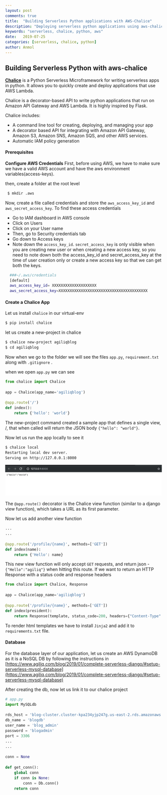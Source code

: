 ```yaml
---
layout: post
comments: true
title:  "Building Serverless Python applications with AWS-Chalice"
description: "Deploying serverless python applications using aws-chalice"
keywords: "serverless, chalice, python, aws"
date:   2019-07-25
categories: [serverless, chalice, python]
author: Anmol
---
```


<!-- Building and Deploying Serverless Python applications with Chalice -->

## Building Serverless Python with aws-chalice

**[Chalice](https://github.com/aws/chalice)** is a Python Serverless Microframework for writing serverless apps in python. It allows you to quickly create and deploy applications that use AWS Lambda. 

Chalice is a decorator-based API to write python applications that run on Amazon API Gateway and AWS Lambda. It is highly inspired by Flask.


<!-- Chalice is its own framework it doesn't have any compatibility with flask, they both are simple and used for similar things so there may be some superficial similarities. So, you should not be able to simply make a few changes to a Flask app and turn it into a Chalice app. -->


Chalice includes:
* A command line tool for creating, deploying, and managing your app
* A decorator based API for integrating with Amazon API Gateway, Amazon S3, Amazon SNS, Amazon SQS, and other AWS services.
* Automatic IAM policy generation




#### Prerequisites 
**Configure AWS Credentials** 
First, before using AWS, we have to make sure we have a valid AWS account and have the aws environment variables(access-keys).

then, create a folder at the root level

```sh
 $ mkdir .aws
```

Now, create a file called credentials and store the `aws_access_key_id` and `aws_secret_access_key`. To find these access credentials

- Go to IAM dashboard in AWS console
- Click on Users
- Click on your User name
- Then, go to Security credentials tab
- Go down to Access keys
- Note down the `access_key_id`. `secret_access_key` is only visible when you are creating new user or when creating a new access key, so you need to note down both the access_key_id and secret_access_key at the time of user creation only or create a new access key so that we can get both the keys.

```sh
  ###~/.aws/credentials
  [default]
  aws_access_key_id= XXXXXXXXXXXXXXXXXXXX
  aws_secret_access_key=XXXXXXXXXXXXXXXXXXXXXXXXXXXXXXXXXXXXXXXX
```

#### Create a Chalice App

Let us install `chalice` in our virtual-env

```sh
$ pip install chalice
```

let us create a new-project in chalice

```sh
$ chalice new-project agiliqblog
$ cd agiliqblog

```

Now when we go to the folder we will see the files `app.py`, `requirement.txt` 
along with `.gitignore` .

when we open `app.py` we can see 

```py
from chalice import Chalice

app = Chalice(app_name='agiliqblog')

@app.route('/')
def index():
    return {'hello': 'world'}
```

The new-project command created a sample app that defines a single view, /, that when called will return the JSON body `{"hello": "world"}`.

Now let us run the app locally to see it 

```sh
$ chalice local
Restarting local dev server.
Serving on http://127.0.0.1:8000
```

![](/assets/images/chalice/localhost-1.png)

The `@app.route()` decorator is the Chalice view function (similar to a django view function), which takes a URL as its first parameter.

Now let us add another view function


```py
...
...

@app.route('/profile/{name}', methods=['GET'])
def index(name):
    return {'Hello': name}

```

This new view function will only accept `GET` requests, and return json - `{"Hello":"agiliq"}` when hitting this route. 
If we want to return an HTTP Response with a status code and response headers

```py
from chalice import Chalice, Response

app = Chalice(app_name='agiliqblog')

@app.route('/profile/{name}', methods=['GET'])
def index(president):
    return Response(template, status_code=200, headers={"Content-Type": "text/html", "Access-Control-Allow-Origin": "*"})

```
To render html templates we have to install `Jinja2` and add it to `requirements.txt` file.


#### Database
For the database layer of our application, let us create an AWS DynamoDB as it is a NoSQL DB 
by following the instructions in [https://www.agiliq.com/blog/2019/01/complete-serverless-django/#setup-serverless-mysql-database](https://www.agiliq.com/blog/2019/01/complete-serverless-django/#setup-serverless-mysql-database)

After creating the db, now let us link it to our chalice project

<!-- As we are using MySQL for the database, we have to install python MySQL client `PyMySQL`

```sh
$ pip install PyMySQL
```
let us create a folder named agiliqblog and in this folder create a file named `connectdb.py` 

```sh

agiliqblog/
  - chalicelib/
    - __init__.py
    - connectdb.py
  - app.py

``` -->

```py
# app.py
import MySQLdb

rds_host = 'blog-cluster.cluster-kpa234yjp247g.us-east-2.rds.amazonaws.com'
db_name = 'blogdb'
user_name = 'blog_admin'
password = 'blogadmin'
port = 3306
...
...

conn = None

def get_conn():
    global conn
    if conn is None:
        conn = Db.conn()
    return conn

```

